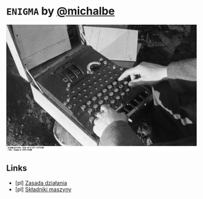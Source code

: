 # `ENIGMA` by [@michalbe](http://github.com/michalbe)

![enigma.jpg](enigma.jpg)


## Links
 - [pl] [Zasada działania](http://edu.i-lo.tarnow.pl/inf/hist/006_col/0001.php)
 - [pl] [Składniki maszyny](http://edu.i-lo.tarnow.pl/inf/hist/006_col/0002.php)
